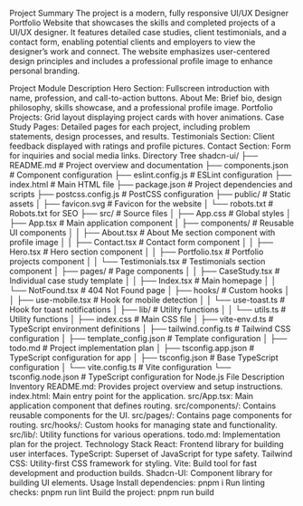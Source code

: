 Project Summary
The project is a modern, fully responsive UI/UX Designer Portfolio Website that showcases the skills and completed projects of a UI/UX designer. It features detailed case studies, client testimonials, and a contact form, enabling potential clients and employers to view the designer’s work and connect. The website emphasizes user-centered design principles and includes a professional profile image to enhance personal branding.

Project Module Description
Hero Section: Fullscreen introduction with name, profession, and call-to-action buttons.
About Me: Brief bio, design philosophy, skills showcase, and a professional profile image.
Portfolio Projects: Grid layout displaying project cards with hover animations.
Case Study Pages: Detailed pages for each project, including problem statements, design processes, and results.
Testimonials Section: Client feedback displayed with ratings and profile pictures.
Contact Section: Form for inquiries and social media links.
Directory Tree
shadcn-ui/
├── README.md                    # Project overview and documentation
├── components.json              # Component configuration
├── eslint.config.js             # ESLint configuration
├── index.html                   # Main HTML file
├── package.json                 # Project dependencies and scripts
├── postcss.config.js            # PostCSS configuration
├── public/                      # Static assets
│   ├── favicon.svg              # Favicon for the website
│   └── robots.txt               # Robots.txt for SEO
├── src/                         # Source files
│   ├── App.css                  # Global styles
│   ├── App.tsx                  # Main application component
│   ├── components/              # Reusable UI components
│   │   ├── About.tsx            # About Me section component with profile image
│   │   ├── Contact.tsx          # Contact form component
│   │   ├── Hero.tsx             # Hero section component
│   │   ├── Portfolio.tsx        # Portfolio projects component
│   │   └── Testimonials.tsx      # Testimonials section component
│   ├── pages/                   # Page components
│   │   ├── CaseStudy.tsx        # Individual case study template
│   │   ├── Index.tsx            # Main homepage
│   │   └── NotFound.tsx         # 404 Not Found page
│   ├── hooks/                   # Custom hooks
│   │   ├── use-mobile.tsx       # Hook for mobile detection
│   │   └── use-toast.ts         # Hook for toast notifications
│   ├── lib/                     # Utility functions
│   │   └── utils.ts             # Utility functions
│   ├── index.css                # Main CSS file
│   ├── vite-env.d.ts            # TypeScript environment definitions
│   ├── tailwind.config.ts        # Tailwind CSS configuration
│   ├── template_config.json      # Template configuration
│   ├── todo.md                  # Project implementation plan
│   ├── tsconfig.app.json        # TypeScript configuration for app
│   ├── tsconfig.json            # Base TypeScript configuration
│   └── vite.config.ts           # Vite configuration
└── tsconfig.node.json           # TypeScript configuration for Node.js
File Description Inventory
README.md: Provides project overview and setup instructions.
index.html: Main entry point for the application.
src/App.tsx: Main application component that defines routing.
src/components/: Contains reusable components for the UI.
src/pages/: Contains page components for routing.
src/hooks/: Custom hooks for managing state and functionality.
src/lib/: Utility functions for various operations.
todo.md: Implementation plan for the project.
Technology Stack
React: Frontend library for building user interfaces.
TypeScript: Superset of JavaScript for type safety.
Tailwind CSS: Utility-first CSS framework for styling.
Vite: Build tool for fast development and production builds.
Shadcn-UI: Component library for building UI elements.
Usage
Install dependencies:
pnpm i
Run linting checks:
pnpm run lint
Build the project:
pnpm run build
